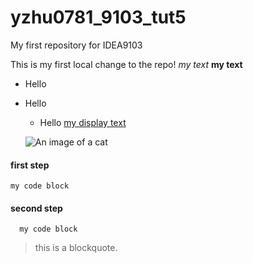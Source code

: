 # yzhu0781_9103_tut5
My first repository for IDEA9103

This is my first local change to the repo!
*my text*
**my text**
- Hello
- Hello
   - Hello
   [my display text](google.com)

   ![An image of a cat](https://placekitten.com/200/300)

#### first step
   ```
   my code block
   ```
#### second step
 ```
   my code block
   ```

   >this is a blockquote.